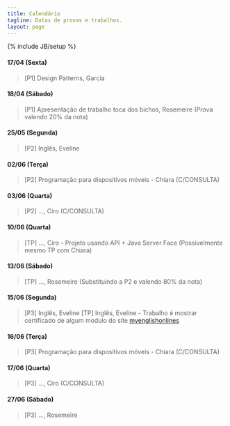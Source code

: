 ```yaml
---
title: Calendário
tagline: Datas de provas e trabalhos.
layout: page
---
```

{% include JB/setup %}

#### 17/04 (Sexta)
> [P1] Design Patterns, Garcia

#### 18/04 (Sábado)
> [P1] Apresentação de trabalho toca dos bichos, Rosemeire (Prova valendo 20% da nota)

#### 25/05 (Segunda)
> [P2] Inglês, Eveline

#### 02/06 (Terça)
> [P2] Programação para dispositivos móveis - Chiara (C/CONSULTA)

#### 03/06 (Quarta)
> [P2] ..., Ciro (C/CONSULTA)

#### 10/06 (Quarta)
> [TP] ..., Ciro - Projeto usando API + Java Server Face (Possivelmente mesmo TP com Chiara)

#### 13/06 (Sábado)
> [TP] ..., Rosemeire (Substituindo a P2 e valendo 80% da nota)

#### 15/06 (Segunda)
> [P3] Inglês, Eveline
> [TP] Inglês, Eveline - Trabalho é mostrar certificado de algum modulo do site [myenglishonlines](http://www.myenglishonline.com.br/)

#### 16/06 (Terça)
> [P3] Programação para dispositivos móveis - Chiara (C/CONSULTA)

#### 17/06 (Quarta)
> [P3] ..., Ciro (C/CONSULTA)

#### 27/06 (Sábado)
> [P3] ..., Rosemeire